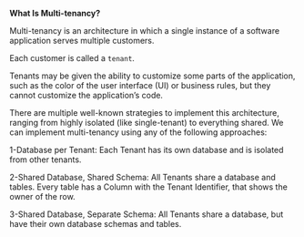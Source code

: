 **What Is Multi-tenancy?**

Multi-tenancy is an architecture in which a single instance of a software application serves multiple customers.

Each customer is called a `tenant`.

Tenants may be given the ability to customize some parts of the application, such as the color of the user interface (UI) or business rules, but they cannot customize the application’s code.

There are multiple well-known strategies to implement this architecture, ranging from highly isolated (like single-tenant) to everything shared. We can implement multi-tenancy using any of the following approaches:


1-Database per Tenant: Each Tenant has its own database and is isolated from other tenants.

2-Shared Database, Shared Schema: All Tenants share a database and tables. Every table has a Column with the Tenant Identifier, that shows the owner of the row.

3-Shared Database, Separate Schema: All Tenants share a database, but have their own database schemas and tables.